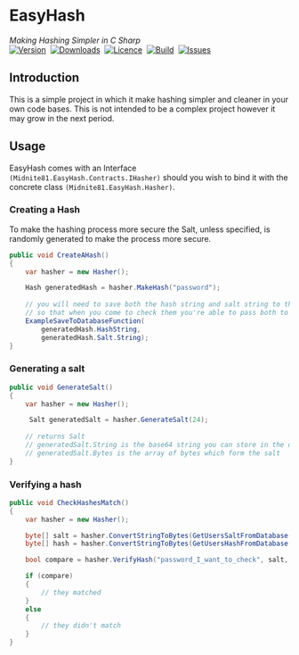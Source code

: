 # EasyHash
_Making Hashing Simpler in C Sharp_   
[![Version](https://img.shields.io/nuget/v/Midnite81.EasyHash.svg)](https://www.nuget.org/packages/Midnite81.EasyHash/)&nbsp;
[![Downloads](https://img.shields.io/nuget/dt/Midnite81.EasyHash.svg)](https://www.nuget.org/packages/Midnite81.EasyHash/)&nbsp; 
[![Licence](https://img.shields.io/github/license/midnite81/EasyHash.svg)](https://github.com/midnite81/EasyHash/blob/master/LICENSE)&nbsp; 
[![Build](https://travis-ci.org/midnite81/EasyHash.svg?branch=master)](https://travis-ci.org/midnite81/EasyHash)&nbsp;
[![Issues](https://img.shields.io/github/issues/midnite81/EasyHash.svg)](https://github.com/midnite81/EasyHash/issues)&nbsp;

## Introduction

This is a simple project in which it make hashing simpler and cleaner
in your own code bases. This is not intended to be a complex project
however it may grow in the next period. 

## Usage

EasyHash comes with an Interface `(Midnite81.EasyHash.Contracts.IHasher)` 
should you wish to bind it with the concrete class 
`(Midnite81.EasyHash.Hasher)`.

### Creating a Hash

To make the hashing process more secure the Salt, unless specified, 
is randomly generated to make the process more secure. 

```c#
public void CreateAHash()
{
    var hasher = new Hasher();

    Hash generatedHash = hasher.MakeHash("password");
    
    // you will need to save both the hash string and salt string to the database, 
    // so that when you come to check them you're able to pass both to the verify function
    ExampleSaveToDatabaseFunction(
        generatedHash.HashString, 
        generatedHash.Salt.String);
}
```

### Generating a salt

```c#
public void GenerateSalt()
{
    var hasher = new Hasher();

     Salt generatedSalt = hasher.GenerateSalt(24);
    
    // returns Salt
    // generatedSalt.String is the base64 string you can store in the database should you wish
    // generatedSalt.Bytes is the array of bytes which form the salt
}
```


### Verifying a hash

```c#
public void CheckHashesMatch()
{
    var hasher = new Hasher();

    byte[] salt = hasher.ConvertStringToBytes(GetUsersSaltFromDatabase());
    byte[] hash = hasher.ConvertStringToBytes(GetUsersHashFromDatabase());

    bool compare = hasher.VerifyHash("password_I_want_to_check", salt, hash);

    if (compare)
    {
        // they matched
    }
    else
    {
        // they didn't match
    }
}
```